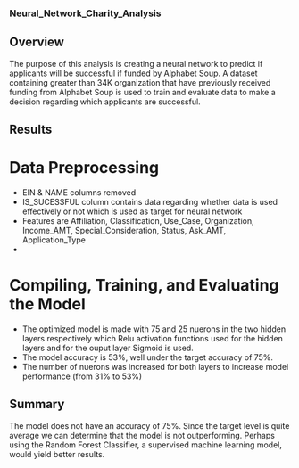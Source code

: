 ### Neural_Network_Charity_Analysis

## Overview

The purpose of this analysis is creating a neural network to predict if applicants will be successful if funded by Alphabet Soup. A dataset containing greater than 34K organization that have previously received funding from Alphabet Soup is used to train and evaluate data to make a decision regarding which applicants are successful. 

## Results 

# Data Preprocessing
- EIN & NAME columns removed
- IS_SUCESSFUL column contains data regarding whether data is used effectively or not which is used as target for neural network
- Features are Affiliation, Classification, Use_Case, Organization, Income_AMT, Special_Consideration, Status, Ask_AMT, Application_Type
- 
# Compiling, Training, and Evaluating the Model
- The optimized model is made with 75 and 25 nuerons in the two hidden layers respectively which Relu activation functions used for the hidden layers and for the ouput layer Sigmoid is used.
- The model accuracy is 53%, well under the target accuracy of 75%.
- The number of nuerons was increased for both layers to increase model performance (from 31% to 53%)

## Summary

The model does not have an accuracy of 75%. Since the target level is quite average we can determine that the model is not outperforming. Perhaps using the Random Forest Classifier, a supervised machine learning model, would yield better results. 
